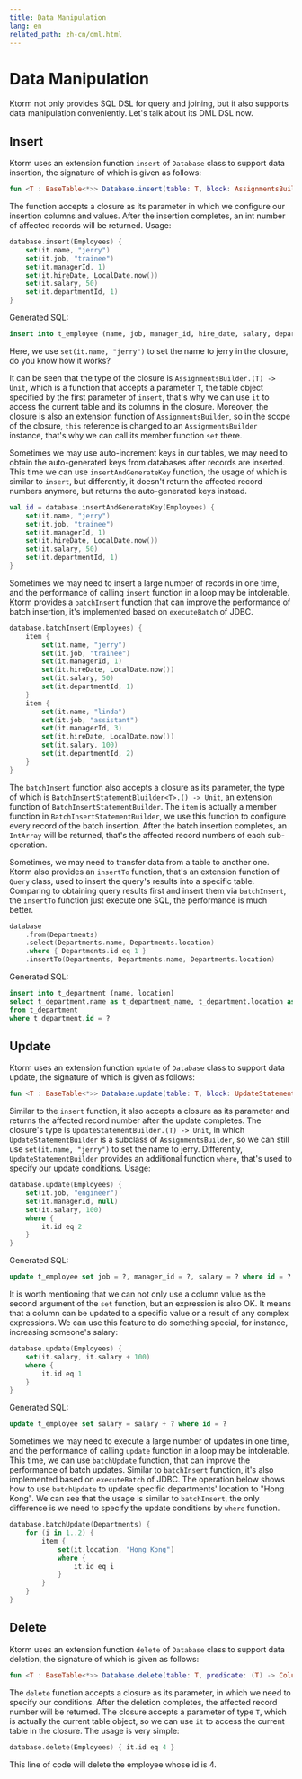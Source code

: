 ```yaml
---
title: Data Manipulation
lang: en
related_path: zh-cn/dml.html
---
```


# Data Manipulation

Ktorm not only provides SQL DSL for query and joining, but it also supports data manipulation conveniently. Let's talk about its DML DSL now. 

## Insert

Ktorm uses an extension function `insert` of `Database` class to support data insertion, the signature of which is given as follows: 

```kotlin
fun <T : BaseTable<*>> Database.insert(table: T, block: AssignmentsBuilder.(T) -> Unit): Int
```

The function accepts a closure as its parameter in which we configure our insertion columns and values. After the insertion completes, an int number of affected records will be returned. Usage: 

```kotlin
database.insert(Employees) {
    set(it.name, "jerry")
    set(it.job, "trainee")
    set(it.managerId, 1)
    set(it.hireDate, LocalDate.now())
    set(it.salary, 50)
    set(it.departmentId, 1)
}
```

Generated SQL: 

```sql
insert into t_employee (name, job, manager_id, hire_date, salary, department_id) values (?, ?, ?, ?, ?, ?) 
```

Here, we use `set(it.name, "jerry")` to set the name to jerry in the closure, do you know how it works? 

It can be seen that the type of the closure is `AssignmentsBuilder.(T) -> Unit`, which is a function that accepts a parameter `T`, the table object specified by the first parameter of `insert`, that's why we can use `it` to access the current table and its columns in the closure. Moreover, the closure is also an extension function of `AssignmentsBuilder`, so in the scope of the closure, `this` reference is changed to an `AssignmentsBuilder` instance, that's why we can call its member function `set` there. 

Sometimes we may use auto-increment keys in our tables, we may need to obtain the auto-generated keys from databases after records are inserted. This time we can use `insertAndGenerateKey` function, the usage of which is similar to `insert`, but differently, it doesn't return the affected record numbers anymore, but returns the auto-generated keys instead. 

```kotlin
val id = database.insertAndGenerateKey(Employees) {
    set(it.name, "jerry")
    set(it.job, "trainee")
    set(it.managerId, 1)
    set(it.hireDate, LocalDate.now())
    set(it.salary, 50)
    set(it.departmentId, 1)
}
```

Sometimes we may need to insert a large number of records in one time, and the performance of calling `insert` function in a loop may be intolerable. Ktorm provides a `batchInsert` function that can improve the performance of batch insertion, it's implemented based on `executeBatch` of JDBC. 

```kotlin
database.batchInsert(Employees) {
    item {
        set(it.name, "jerry")
        set(it.job, "trainee")
        set(it.managerId, 1)
        set(it.hireDate, LocalDate.now())
        set(it.salary, 50)
        set(it.departmentId, 1)
    }
    item {
        set(it.name, "linda")
        set(it.job, "assistant")
        set(it.managerId, 3)
        set(it.hireDate, LocalDate.now())
        set(it.salary, 100)
        set(it.departmentId, 2)
    }
}
```

The `batchInsert` function also accepts a closure as its parameter, the type of which is `BatchInsertStatementBluilder<T>.() -> Unit`, an extension function of `BatchInsertStatementBuilder`. The `item` is actually a member function in `BatchInsertStatementBuilder`, we use this function to configure every record of the batch insertion. After the batch insertion completes, an `IntArray` will be returned, that's the affected record numbers of each sub-operation. 

Sometimes, we may need to transfer data from a table to another one. Ktorm also provides an `insertTo` function, that's an extension function of `Query` class, used to insert the query's results into a specific table. Comparing to obtaining query results first and insert them via `batchInsert`, the `insertTo` function just execute one SQL, the performance is much better. 

```kotlin
database
    .from(Departments)
    .select(Departments.name, Departments.location)
    .where { Departments.id eq 1 }
    .insertTo(Departments, Departments.name, Departments.location)
```

Generated SQL: 

```sql
insert into t_department (name, location) 
select t_department.name as t_department_name, t_department.location as t_department_location 
from t_department 
where t_department.id = ? 
```

## Update

Ktorm uses an extension function `update` of `Database` class to support data update, the signature of which is given as follows: 

```kotlin
fun <T : BaseTable<*>> Database.update(table: T, block: UpdateStatementBuilder.(T) -> Unit): Int
```

Similar to the `insert` function, it also accepts a closure as its parameter and returns the affected record number after the update completes. The closure's type is `UpdateStatementBuilder.(T) -> Unit`, in which `UpdateStatementBuilder` is a subclass of `AssignmentsBuilder`, so we can still use `set(it.name, "jerry")` to set the name to jerry. Differently, `UpdateStatementBuilder` provides an additional function `where`, that's used to specify our update conditions. Usage: 

```kotlin
database.update(Employees) {
    set(it.job, "engineer")
    set(it.managerId, null)
    set(it.salary, 100)
    where {
        it.id eq 2
    }
}
```

Generated SQL: 

```sql
update t_employee set job = ?, manager_id = ?, salary = ? where id = ? 
```

It is worth mentioning that we can not only use a column value as the second argument of the `set` function, but an expression is also OK. It means that a column can be updated to a specific value or a result of any complex expressions. We can use this feature to do something special, for instance, increasing someone's salary: 

```kotlin
database.update(Employees) {
    set(it.salary, it.salary + 100)
    where { 
        it.id eq 1 
    }
}
```

Generated SQL: 

```sql
update t_employee set salary = salary + ? where id = ? 
```

Sometimes we may need to execute a large number of updates in one time, and the performance of calling `update` function in a loop may be intolerable. This time, we can use `batchUpdate` function, that can improve the performance of batch updates. Similar to `batchInsert` function, it's also implemented based on `executeBatch` of JDBC. The operation below shows how to use `batchUpdate` to update specific departments' location to "Hong Kong". We can see that the usage is similar to `batchInsert`, the only difference is we need to specify the update conditions by `where` function. 

```kotlin
database.batchUpdate(Departments) {
    for (i in 1..2) {
        item {
            set(it.location, "Hong Kong")
            where {
                it.id eq i
            }
        }
    }
}
```

## Delete

Ktorm uses an extension function `delete` of `Database` class to support data deletion, the signature of which is given as follows: 

```kotlin
fun <T : BaseTable<*>> Database.delete(table: T, predicate: (T) -> ColumnDeclaring<Boolean>): Int
```

The `delete` function accepts a closure as its parameter, in which we need to specify our conditions. After the deletion completes, the affected record number will be returned. The closure accepts a parameter of type `T`, which is actually the current table object, so we can use `it` to access the current table in the closure. The usage is very simple: 

```kotlin
database.delete(Employees) { it.id eq 4 }
```

This line of code will delete the employee whose id is 4. 